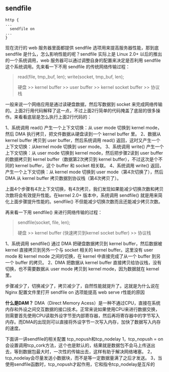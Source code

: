 ## sendfile

```nginx
http {
...
  sendfile on
...
}
```

现在流行的 web 服务器里面都提供 sendfile 选项用来提高服务器性能，那到底 sendfile  是什么，怎么影响性能的呢？sendfile 实际上是 Linux 2.0+ 以后的推出的一个系统调用，web  服务器可以通过调整自身的配置来决定是否利用 sendfile 这个系统调用。先来看一下不用 sendfile 的传统网络传输过程：

> read(file, tmp_buf, len);
> write(socket, tmp_buf, len);
>
> 硬盘 >> kernel buffer >> user buffer >> kernel socket buffer >> 协议栈 

一般来说一个网络应用是通过读硬盘数据，然后写数据到 socket 来完成网络传输的。上面2行用代码解释了这一点，不过上面2行简单的代码掩盖了底层的很多操作。来看看底层是怎么执行上面2行代码的：

1、系统调用 read() 产生一个上下文切换：从 user mode 切换到 kernel mode，然后 DMA 执行拷贝，把文件数据从硬盘读到一个 kernel buffer 里。
2、数据从 kernel buffer 拷贝到 user buffer，然后系统调用 read() 返回，这时又产生一个上下文切换：从kernel mode 切换到 user mode。
3、系统调用 write() 产生一个上下文切换：从 user mode 切换到 kernel mode，然后把步骤2读到 user buffer  的数据拷贝到 kernel buffer（数据第2次拷贝到 kernel buffer），不过这次是个不同的 kernel buffer，这个  buffer 和 socket 相关联。
4、系统调用 write() 返回，产生一个上下文切换：从 kernel mode 切换到 user mode（第4次切换了），然后 DMA 从 kernel buffer 拷贝数据到协议栈（第4次拷贝了）。

上面4个步骤有4次上下文切换，有4次拷贝，我们发现如果能减少切换次数和拷贝次数将会有效提升性能。在kernel 2.0+ 版本中，系统调用 sendfile() 就是用来简化上面步骤提升性能的。sendfile() 不但能减少切换次数而且还能减少拷贝次数。

再来看一下用 sendfile() 来进行网络传输的过程：

> sendfile(socket, file, len);
>
> 硬盘 >> kernel buffer (快速拷贝到kernel socket buffer) >> 协议栈 

1、系统调用 sendfile() 通过 DMA 把硬盘数据拷贝到 kernel buffer，然后数据被 kernel  直接拷贝到另外一个与 socket 相关的 kernel buffer。这里没有 user mode 和 kernel mode 之间的切换，在 kernel 中直接完成了从一个 buffer 到另一个 buffer 的拷贝。
2、DMA 把数据从 kernel buffer 直接拷贝给协议栈，没有切换，也不需要数据从 user mode 拷贝到 kernel mode，因为数据就在 kernel 里。

步骤减少了，切换减少了，拷贝减少了，自然性能就提升了。这就是为什么说在 Nginx 配置文件里打开 sendfile on 选项能提高 web serve r性能的原因

**什么是DAM？**
 DMA（Direct Memory Acess）是一种不通过CPU，直接在系统内存和外设之间交互数据的接口技术。正常来说如果使用CPU来进行数据交换，则需要首先使用CPU读取外设字节至内部寄存器，然后再将寄存器中的字节写入内存。而DMA的出现则可以直接将外设字节一次写入内存，加快了数据写入内存的速度。

下面讲一讲sendfile的相关配置
 tcp_nopush和tcp_nodelay
 1，tcp_nopush = on 会设置调用tcp_cork方法，这个也是默认的，结果就是数据包不会马上传送出去，等到数据包最大时，一次性的传输出去，这样有助于解决网络堵塞。
 2，tcp_nodelay会尽量发送小数据块，而不是等一定数据量满了之后才发送。
 3，当使用sendfile函数时，tcp_nopush才起作用，它和指令tcp_nodelay是互斥的